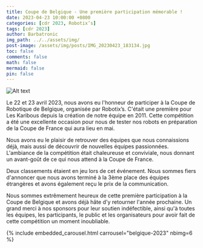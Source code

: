 ```yaml
---
title: Coupe de Belgique - Une première participation mémorable !
date: 2023-04-23 10:00:00 +0800
categories: [cdr 2023, Robotix’s]
tags: [cdr 2023] 
author: Barbatronic
img_path: ../../assets/img/
post-image: /assets/img/posts/IMG_20230423_183134.jpg
toc: false
comments: false
math: false
mermaid: false
pin: false
---
```

![Alt text](posts/IMG_20230423_183134.jpg)

Le 22 et 23 avril 2023, nous avons eu l'honneur de participer à la Coupe de Robotique de Belgique, organisée par Robotix’s. C'était une première pour Les Karibous depuis la création de notre équipe en 2011. Cette compétition a été une excellente occasion pour nous de tester nos robots en préparation de la Coupe de France qui aura lieu en mai.

Nous avons eu le plaisir de retrouver des équipes que nous connaissions déjà, mais aussi de découvrir de nouvelles équipes passionnées. L'ambiance de la compétition était chaleureuse et conviviale, nous donnant un avant-goût de ce qui nous attend à la Coupe de France.

Deux classements étaient en jeu lors de cet événement. Nous sommes fiers d'annoncer que nous avons terminé à la 3ème place des équipes étrangères et avons également reçu le prix de la communication.

Nous sommes extrêmement heureux de cette première participation à la Coupe de Belgique et avons déjà hâte d'y retourner l'année prochaine. Un grand merci à nos sponsors pour leur soutien indéfectible, ainsi qu'à toutes les équipes, les participants, le public et les organisateurs pour avoir fait de cette compétition un moment inoubliable.

{% include embedded_carousel.html carrousel="belgique-2023" nbimg=6 %}